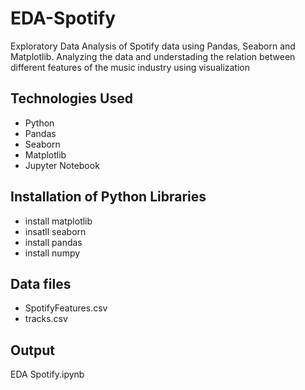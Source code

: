 # EDA-Spotify
Exploratory Data Analysis of Spotify data using Pandas, Seaborn and Matplotlib. Analyzing the data and understading the relation between different features of the music industry using visualization

## Technologies Used
* Python
* Pandas
* Seaborn
* Matplotlib
* Jupyter Notebook

## Installation of Python Libraries

* install matplotlib
* insatll seaborn
* install pandas
* install numpy

## Data files

* SpotifyFeatures.csv
* tracks.csv

## Output

EDA Spotify.ipynb
